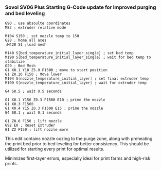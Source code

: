 <h3>Sovol SV06 Plus Starting G-Code update for improved purging and bed leveling
</h3>

```
G90 ; use absoulte coordinates
M83 ; extruder relative mode

M104 S150 ; set nozzle temp to 150
G28 ; home all axes
;M420 S1 ;load mesh

M140 S[bed_temperature_initial_layer_single] ; set bed temp
M190 S[bed_temperature_initial_layer_single] ; wait for bed temp to stabilize
G29 ; Bed Mesh
G1 X0.1 Y10 Z5.0 F1500 ; move to start position
G1 Z0.26 F150 ; Move lower
M104 S[nozzle_temperature_initial_layer] ; set final extruder temp
M109 S[nozzle_temperature_initial_layer] ; wait for extruder temp

G4 S0.5 ; wait 0.5 seconds

G1 X0.1 Y150 Z0.3 F1500 E10 ; prime the nozzle
G1 X0.3 F1500
G1 X0.4 Y15 Z0.3 F1500 E15 ; prime the nozzle
G4 S0.1 ; wait 0.1 seconds

G1 Z0.6 F150 ; lift nozzle
G92 E0 ; Reset Extruder
G1 Z2 F150 ; lift nozzle more
```

This edit contains nozzle oozing to the purge zone, along with preheating the print bed prior to bed leveling for better consistency. This should be utilized for starting every print for optimal results. 

Minimizes first-layer errors, especially ideal for print farms and high-risk prints.
